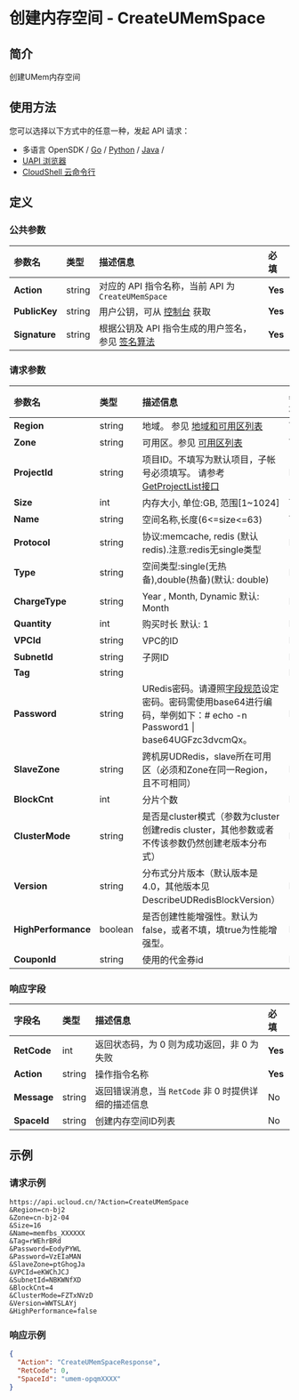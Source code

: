 # 创建内存空间 - CreateUMemSpace

## 简介

创建UMem内存空间






## 使用方法

您可以选择以下方式中的任意一种，发起 API 请求：
- 多语言 OpenSDK / [Go](https://github.com/ucloud/ucloud-sdk-go) / [Python](https://github.com/ucloud/ucloud-sdk-python3) / [Java](https://github.com/ucloud/ucloud-sdk-java) /
- [UAPI 浏览器](https://console.ucloud.cn/uapi/detail?id=CreateUMemSpace)
- [CloudShell 云命令行](https://shell.ucloud.cn/)


## 定义

### 公共参数

| 参数名 | 类型 | 描述信息 | 必填 |
|:---|:---|:---|:---|
| **Action**     | string  | 对应的 API 指令名称，当前 API 为 `CreateUMemSpace`                        | **Yes** |
| **PublicKey**  | string  | 用户公钥，可从 [控制台](https://console.ucloud.cn/uapi/apikey) 获取                                             | **Yes** |
| **Signature**  | string  | 根据公钥及 API 指令生成的用户签名，参见 [签名算法](api/summary/signature.md)  | **Yes** |

### 请求参数

| 参数名 | 类型 | 描述信息 | 必填 |
|:---|:---|:---|:---|
| **Region** | string | 地域。 参见 [地域和可用区列表](https://docs.ucloud.cn/api/summary/regionlist) |**Yes**|
| **Zone** | string | 可用区。参见 [可用区列表](https://docs.ucloud.cn/api/summary/regionlist) |**Yes**|
| **ProjectId** | string | 项目ID。不填写为默认项目，子帐号必须填写。 请参考[GetProjectList接口](https://docs.ucloud.cn/api/summary/get_project_list) |No|
| **Size** | int | 内存大小, 单位:GB, 范围[1\~1024] |**Yes**|
| **Name** | string | 空间名称,长度(6<=size<=63) |**Yes**|
| **Protocol** | string | 协议:memcache, redis (默认redis).注意:redis无single类型 |No|
| **Type** | string | 空间类型:single(无热备),double(热备)(默认: double) |No|
| **ChargeType** | string | Year , Month, Dynamic 默认: Month |No|
| **Quantity** | int | 购买时长 默认: 1 |No|
| **VPCId** | string | VPC的ID |No|
| **SubnetId** | string | 子网ID |No|
| **Tag** | string |  |No|
| **Password** | string | URedis密码。请遵照[字段规范](api/uhost-api/specification)设定密码。密码需使用base64进行编码，举例如下：# echo -n Password1 \| base64UGFzc3dvcmQx。 |No|
| **SlaveZone** | string | 跨机房UDRedis，slave所在可用区（必须和Zone在同一Region，且不可相同） |No|
| **BlockCnt** | int | 分片个数 |No|
| **ClusterMode** | string | 是否是cluster模式（参数为cluster创建redis cluster，其他参数或者不传该参数仍然创建老版本分布式） |No|
| **Version** | string | 分布式分片版本（默认版本是4.0，其他版本见DescribeUDRedisBlockVersion） |No|
| **HighPerformance** | boolean | 是否创建性能增强性。默认为false，或者不填，填true为性能增强型。 |No|
| **CouponId** | string | 使用的代金券id |No|

### 响应字段

| 字段名 | 类型 | 描述信息 | 必填 |
|:---|:---|:---|:---|
| **RetCode** | int | 返回状态码，为 0 则为成功返回，非 0 为失败 |**Yes**|
| **Action** | string | 操作指令名称 |**Yes**|
| **Message** | string | 返回错误消息，当 `RetCode` 非 0 时提供详细的描述信息 |No|
| **SpaceId** | string | 创建内存空间ID列表 |No|




## 示例

### 请求示例
    
```
https://api.ucloud.cn/?Action=CreateUMemSpace
&Region=cn-bj2
&Zone=cn-bj2-04
&Size=16
&Name=memfbs_XXXXXX
&Tag=rWEhrBRd
&Password=EodyPYWL
&Password=VzEIaMAN
&SlaveZone=ptGhogJa
&VPCId=eKWChJCJ
&SubnetId=NBKWNfXD
&BlockCnt=4
&ClusterMode=FZTxNVzD
&Version=WWTSLAYj
&HighPerformance=false
```

### 响应示例
    
```json
{
  "Action": "CreateUMemSpaceResponse",
  "RetCode": 0,
  "SpaceId": "umem-opqmXXXX"
}
```





